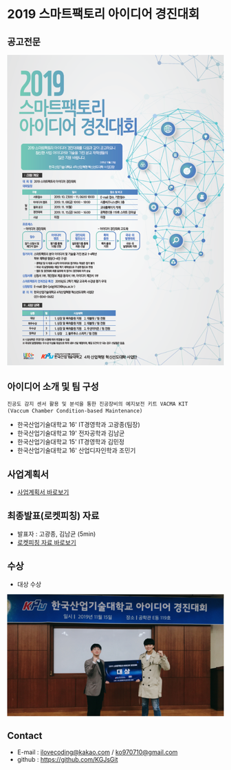 # 2019 스마트팩토리 아이디어 경진대회
## 공고전문
<img src = 'https://github.com/KGJsGit/VACMA_KIT_prop/blob/master/2019%EC%8A%A4%EB%A7%88%ED%8A%B8%ED%8C%A9%ED%86%A0%EB%A6%AC%EC%95%84%EC%9D%B4%EB%94%94%EC%96%B4%EA%B2%BD%EC%A7%84%EB%8C%80%ED%9A%8C%EA%B3%B5%EA%B3%A0%EC%A0%84%EB%AC%B8.png?raw=true'>

## 아이디어 소개 및 팀 구성
```
진공도 감지 센서 활용 및 분석을 통한 진공장비의 예지보전 키트 VACMA KIT
(Vaccum Chamber Condition-based Maintenance)
```
- 한국산업기술대학교 16' IT경영학과 고광종(팀장) <br>
- 한국산업기술대학교 19' 전자공학과 김남균
- 한국산업기술대학교 15' IT경영학과 김민정
- 한국산업기술대학교 16' 산업디자인학과 조민기

## 사업계획서
- [사업계획서 바로보기](https://github.com/KGJsGit/VACMA_KIT_prop/blob/master/dox/%EC%82%AC%EC%97%85%EA%B3%84%ED%9A%8D%EC%84%9C_%EA%B3%A0%EB%AF%BC%EB%82%A8_2.0.pdf)

## 최종발표(로켓피칭) 자료
- 발표자 : 고광종, 김남균 (5min)
- [로켓피칭 자료 바로보기](https://github.com/KGJsGit/VACMA_KIT_prop/blob/master/dox/%EA%B3%A0%EB%AF%BC%EB%82%A8%20%EB%B0%9C%ED%91%9C%202.0.pdf)

## 수상
- 대상 수상
<img src = 'https://github.com/KGJsGit/VACMA_KIT_prop/blob/master/dox/%EC%88%98%EC%83%81.jpg?raw=true'>

## Contact
- E-mail : ilovecoding@kakao.com / ko970710@gmail.com
- github : https://github.com/KGJsGit
